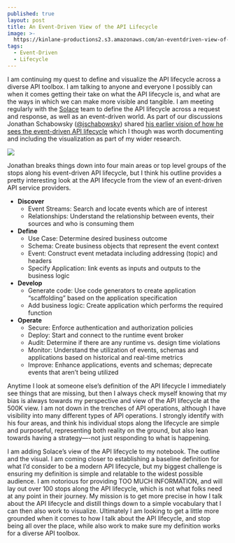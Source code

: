 ```yaml
---
published: true
layout: post
title: An Event-Driven View of the API Lifecycle
image: >-
  https://kinlane-productions2.s3.amazonaws.com/an-eventdriven-view-of-the-api-lifecycle.png
tags:
  - Event-Driven
  - Lifecycle
---
```


I am continuing my quest to define and visualize the API lifecycle across a diverse API toolbox. I am talking to anyone and everyone I possibly can when it comes getting their take on what the API lifecycle is, and what are the ways in which we can make more visible and tangible. I am meeting regularly with the [Solace](https://solace.com/) team to define the API lifecycle across a request and response, as well as an event-driven world. As part of our discussions Jonathan Schabowsky ([@jschabowsky](https://twitter.com/jschabowsky)) shared [his earlier vision of how he sees the event-driven API lifecycle](https://solace.com/blog/event-driven-architecture-demands-event-lifecycle-management/) which I though was worth documenting and including the visualization as part of my wider research.

![](https://kinlane-productions2.s3.amazonaws.com/an-eventdriven-view-of-the-api-lifecycle.png)

Jonathan breaks things down into four main areas or top level groups of the stops along his event-driven API lifecycle, but I think his outline provides a pretty interesting look at the API lifecycle from the view of an event-driven API service providers.

- **Discover**
    - Event Streams:&nbsp;Search and locate events which are of interest
    - Relationships:&nbsp;Understand the relationship between events, their sources and who is consuming them
- **Define**
    - Use Case:&nbsp;Determine desired business outcome
    - Schema:&nbsp;Create business objects that represent the event context
    - Event:&nbsp;Construct event metadata including addressing (topic) and headers
    - Specify Application:&nbsp;link events as inputs and outputs to the business logic
- **Develop**
    - Generate code:&nbsp;Use code generators to create application “scaffolding” based on the application specification
    - Add business logic:&nbsp;Create application which performs the required function
- **Operate**
    - Secure:&nbsp;Enforce authentication and authorization policies
    - Deploy:&nbsp;Start and connect to the runtime event broker
    - Audit:&nbsp;Determine if there are any runtime vs. design time violations
    - Monitor:&nbsp;Understand the utilization of events, schemas and applications based on historical and real-time metrics
    - Improve:&nbsp;Enhance applications, events and schemas; deprecate events that aren’t being utilized

Anytime I look at someone else’s definition of the API lifecycle I immediately see things that are missing, but then I always check myself knowing that my bias is always towards my perspective and view of the API lifecycle at the 500K view. I am not down in the trenches of API operations, although I have visibility into many different types of API operations. I strongly identify with his four areas, and think his individual stops along the lifecycle are simple and purposeful, representing both reality on the ground, but also lean towards having a strategy—-not just responding to what is happening.

I am adding Solace’s view of the API lifecycle to my notebook. The outline and the visual. I am coming closer to establishing a baseline definition for what I’d consider to be a modern API lifecycle, but my biggest challenge is ensuring my definition is simple and relatable to the widest possible audience. I am notorious for providing TOO MUCH INFORMATION, and will lay out over 100 stops along the API lifecycle, which is not what folks need at any point in their journey. My mission is to get more precise in how I talk about the API lifecycle and distill things down to a simple vocabulary that I can then also work to visualize. Ultimately I am looking to get a little more grounded when it comes to how I talk about the API lifecycle, and stop being all over the place, while also work to make sure my definition works for a diverse API toolbox.
